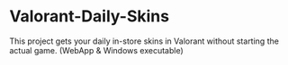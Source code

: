 # Valorant-Daily-Skins
This project gets your daily in-store skins in Valorant without starting the actual game. (WebApp &amp; Windows executable)
